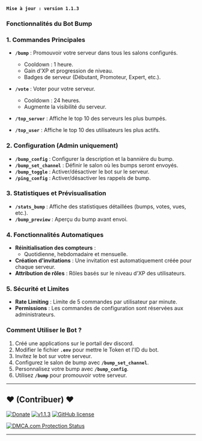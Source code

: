 **`Mise à jour : version 1.1.3`**

### **Fonctionnalités du Bot Bump**

### **1. Commandes Principales**
- **`/bump`** : Promouvoir votre serveur dans tous les salons configurés.  
  - Cooldown : 1 heure.  
  - Gain d'XP et progression de niveau.  
  - Badges de serveur (Débutant, Promoteur, Expert, etc.).  

- **`/vote`** : Voter pour votre serveur.  
  - Cooldown : 24 heures.  
  - Augmente la visibilité du serveur.  

- **`/top_server`** : Affiche le top 10 des serveurs les plus bumpés.  
- **`/top_user`** : Affiche le top 10 des utilisateurs les plus actifs.  

### **2. Configuration (Admin uniquement)**
- **`/bump_config`** : Configurer la description et la bannière du bump.  
- **`/bump_set_channel`** : Définir le salon où les bumps seront envoyés.  
- **`/bump_toggle`** : Activer/désactiver le bot sur le serveur.  
- **`/ping_config`** : Activer/désactiver les rappels de bump.  

### **3. Statistiques et Prévisualisation**
- **`/stats_bump`** : Affiche des statistiques détaillées (bumps, votes, vues, etc.).  
- **`/bump_preview`** : Aperçu du bump avant envoi.  

### **4. Fonctionnalités Automatiques**
- **Réinitialisation des compteurs** :  
  - Quotidienne, hebdomadaire et mensuelle.  
- **Création d'invitations** : Une invitation est automatiquement créée pour chaque serveur.  
- **Attribution de rôles** : Rôles basés sur le niveau d'XP des utilisateurs.  

### **5. Sécurité et Limites**
- **Rate Limiting** : Limite de 5 commandes par utilisateur par minute.  
- **Permissions** : Les commandes de configuration sont réservées aux administrateurs.  

### **Comment Utiliser le Bot ?**
1. Créé une applications sur le portail dev discord.
2. Modifier le fichier **`.env`** pour mettre le Token et l'ID du bot.
3. Invitez le bot sur votre serveur.  
4. Configurez le salon de bump avec **`/bump_set_channel`**.  
5. Personnalisez votre bump avec **`/bump_config`**.  
6. Utilisez **`/bump`** pour promouvoir votre serveur.

--------------------------------------------------------------------------------------------------------------------------------------

## <strong>❤️</strong> (Contribuer) <strong>❤️</strong>

[![Donate](https://img.shields.io/badge/paypal-donate-yellow.svg?style=flat)](https://www.paypal.me/nuggan85) [![v1.1.3](http://img.shields.io/badge/zip-v1.1.3-blue.svg)](https://github.com/NuggaN85/bumper/archive/master.zip) [![GitHub license](https://img.shields.io/github/license/NuggaN85/Protection-Anti-Plagiat)](https://github.com/NuggaN85/bumper)

<a target="_blank" href="https://www.dmca.com/Protection/Status.aspx?ID=e1725bf3-1ec4-44bb-b65e-0a20fd4919fa&refurl=https://github.com/NuggaN85/bumper" title="DMCA.com Protection Status" class="dmca-badge"> <img src ="https://images.dmca.com/Badges/dmca_protected_sml_120d.png?ID=e1725bf3-1ec4-44bb-b65e-0a20fd4919fa"  alt="DMCA.com Protection Status" /></a>

--------------------------------------------------------------------------------------------------------------------------------------
